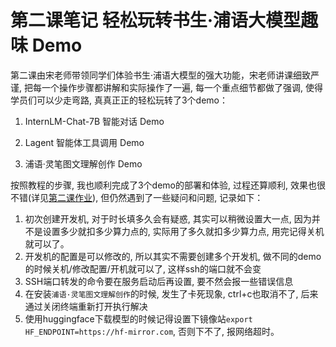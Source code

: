 # 第二课笔记 轻松玩转书生·浦语大模型趣味 Demo

第二课由宋老师带领同学们体验书生·浦语大模型的强大功能，宋老师讲课细致严谨, 把每一个操作步骤都讲解和实际操作了一遍, 每一个重点细节都做了强调, 使得学员们可以少走弯路, 真真正正的轻松玩转了3个demo：

1. InternLM-Chat-7B 智能对话 Demo

2. Lagent 智能体工具调用 Demo
3. 浦语·灵笔图文理解创作 Demo

按照教程的步骤, 我也顺利完成了3个demo的部署和体验, 过程还算顺利, 效果也很不错(详见[第二课作业](lesson2_homework.md)), 但仍然遇到了一些疑问和问题, 记录如下：

1. 初次创建开发机, 对于时长填多久会有疑惑, 其实可以稍微设置大一点, 因为并不是设置多少就扣多少算力点的, 实际用了多久就扣多少算力点, 用完记得关机就可以了。
2. 开发机的配置是可以修改的, 所以其实不需要创建多个开发机, 做不同的demo的时候关机/修改配置/开机就可以了, 这样ssh的端口就不会变
3. SSH端口转发的命令要在服务启动后再设置, 要不然会报一些错误信息
4. 在安装`浦语·灵笔图文理解创作`的时候, 发生了卡死现象, ctrl+c也取消不了, 后来通过关闭终端重新打开执行解决
5. 使用huggingface下载模型的时候记得设置下镜像站`export HF_ENDPOINT=https://hf-mirror.com`, 否则下不了, 报网络超时。





























